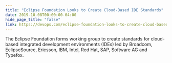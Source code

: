 ```yaml
---
title: "Eclipse Foundation Looks to Create Cloud-Based IDE Standards"
date: 2019-10-08T00:00:00-04:00
hide_page_title: "false"
link: https://devops.com/eclipse-foundation-looks-to-create-cloud-based-ide-standards/
---
```

The Eclipse Foundation forms working group to create standards for cloud-based integrated development environments (IDEs) led by Broadcom, EclipseSource, Ericsson, IBM, Intel, Red Hat, SAP, Software AG and Typefox.